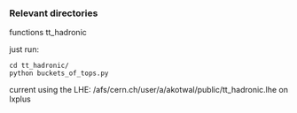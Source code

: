 ### Relevant directories
functions 
tt_hadronic

just run:

```
cd tt_hadronic/ 
python buckets_of_tops.py 
```


current using the LHE: 
/afs/cern.ch/user/a/akotwal/public/tt_hadronic.lhe on lxplus
